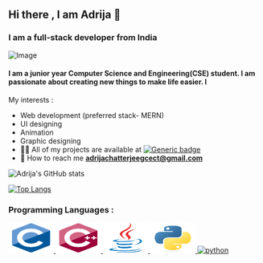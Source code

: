 ## Hi there , I am Adrija :cherry_blossom:
### I am a full-stack developer from India
![Image](https://camo.githubusercontent.com/6f5e3ead776bc722fbfc3da2c8b1454a7a5f27a07b34c0ced075f90a6c25a3be/68747470733a2f2f6d69726f2e6d656469756d2e636f6d2f6d61782f313630302f302a4b32574c4d5445784c79696461374f522e676966)
#### I am a junior year Computer Science and Engineering(CSE) student. I am passionate about creating new things to make life easier. I 
My interests :
  - Web development (preferred stack- MERN)
  - UI designing
  - Animation 
  - Graphic designing
- :woman_technologist: All of my projects are available at  [![Generic badge](https://img.shields.io/badge/GITHUB-1abc9c.svg)](https://github.com/adrijachatterjee)
- :e-mail: How to reach me **adrijachatterjeegcect@gmail.com**

![Adrija's GitHub stats](https://github-readme-stats.vercel.app/api?username=adrijachatterjee&count_private=true&theme=synthwave&hide=issues)

[![Top Langs](https://github-readme-stats.vercel.app/api/top-langs/?username=adrijachatterjee&layout=compact)](https://github.com/a-jha383/github-readme-stats)

### Programming Languages :
<a href="https://www.cprogramming.com/" target="_blank"> <img src="https://raw.githubusercontent.com/devicons/devicon/master/icons/c/c-original.svg" alt="c" width="90" height="60"/> </a> 
<a href="https://www.w3schools.com/cpp/" target="_blank"> <img src="https://raw.githubusercontent.com/devicons/devicon/master/icons/cplusplus/cplusplus-original.svg" alt="cplusplus" width="90" height="60"/> </a> 
<a href="https://www.java.com" target="_blank"> <img src="https://raw.githubusercontent.com/devicons/devicon/master/icons/java/java-original.svg" alt="java" width="90" height="60"/> </a>
<a href="https://www.python.org" target="_blank"> <img src="https://raw.githubusercontent.com/devicons/devicon/master/icons/python/python-original.svg" alt="python" width="90" height="60"/> </a>
<a href="https://www.python.org" target="_blank"> <img src="https://cdn.jsdelivr.net/gh/devicons/devicon/icons/javascript/javascript-original.svg" alt="python" width="90" height="60"/> </a>
